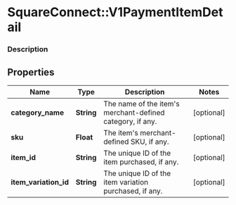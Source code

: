 # SquareConnect::V1PaymentItemDetail

### Description

## Properties
Name | Type | Description | Notes
------------ | ------------- | ------------- | -------------
**category_name** | **String** | The name of the item&#39;s merchant-defined category, if any. | [optional] 
**sku** | **Float** |  The item&#39;s merchant-defined SKU, if any. | [optional] 
**item_id** | **String** | The unique ID of the item purchased, if any. | [optional] 
**item_variation_id** | **String** | The unique ID of the item variation purchased, if any. | [optional] 


